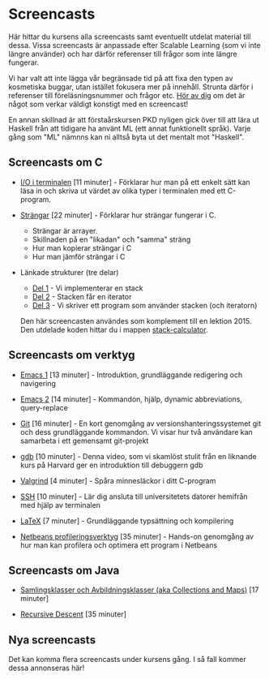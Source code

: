 Screencasts
===========

Här hittar du kursens alla screencasts samt eventuellt utdelat
material till dessa. Vissa screencasts är anpassade efter Scalable
Learning (som vi inte längre använder) och har därför referenser
till frågor som inte längre fungerar.

Vi har valt att inte lägga vår begränsade tid på att fixa den
typen av kosmetiska buggar, utan istället fokusera mer på
innehåll. Strunta därför i referenser till föreläsningsnummer och
frågor etc.
[Hör av dig](https://github.com/IOOPM-UU/ioopm16/issues) om det är
något som verkar väldigt konstigt med en screencast!

En annan skillnad är att förstaårskursen PKD nyligen gick över
till att lära ut Haskell från att tidigare ha använt ML (ett annat
funktionellt språk). Varje gång som "ML" nämnns kan ni alltså byta
ut det mentalt mot "Haskell".

## Screencasts om C

* [I/O i terminalen](https://www.youtube.com/watch?v=aYiatm0ni3A)
  [11 minuter] - Förklarar hur man på ett enkelt sätt kan läsa in
  och skriva ut värdet av olika typer i terminalen med ett
  C-program.

* [Strängar](http://www.youtube.com/watch?v=Q71HcbxaRPc)
  [22 minuter] - Förklarar hur strängar fungerar i C.
  - Strängar är arrayer.
  - Skillnaden på en "likadan" och "samma" sträng
  - Hur man kopierar strängar i C
  - Hur man jämför strängar i C

* Länkade strukturer (tre delar)
  - [Del 1](https://youtu.be/1Wtb6nYEoYI) - Vi implementerar en stack
  - [Del 2](https://youtu.be/ndrevAdwjgQ) - Stacken får en iterator
  - [Del 3](https://youtu.be/vwvNFKnSXmY) - Vi skriver ett program som använder stacken (och iteratorn)

  Den här screencasten användes som komplement till en
  lektion 2015. Den utdelade koden hittar du i
  mappen [stack-calculator](stack-calculator).

## Screencasts om verktyg

* [Emacs 1](http://www.youtube.com/watch?v=t6Q89QzSMc4)
  [13 minuter] - Introduktion, grundläggande redigering och
  navigering

* [Emacs 2](https://www.youtube.com/watch?v=oyUQ7fE_fKk&index=59&list=UUxcEJHLbYZC7TdmDAPnHE4Q)
  [14 minuter] - Kommandon, hjälp, dynamic abbreviations,
  query-replace

* [Git](https://www.youtube.com/watch?v=7WEtL6xpEI4&list=UUxcEJHLbYZC7TdmDAPnHE4Q&index=58)
  [16 minuter] - En kort genomgång av versionshanteringssystemet
  git och dess grundläggande kommandon. Vi visar hur två användare
  kan samarbeta i ett gemensamt git-projekt

* [gdb](https://www.youtube.com/watch?v=sCtY--xRUyI)
  [10 minuter] - Denna video, som vi skamlöst stulit från en
  liknande kurs på Harvard ger en introduktion till debuggern gdb

* [Valgrind](http://www.youtube.com/watch?v=lhBmhzNCJLg)
  [4 minuter] - Spåra minnesläckor i ditt C-program

* [SSH](http://www.youtube.com/watch?v=Ik6hlVfrpLw)
  [10 minuter] - Lär dig ansluta till universitetets datorer
  hemifrån med hjälp av terminalen

* [LaTeX](http://www.youtube.com/watch?v=4l6YbHX2hNc)
  [7 minuter] - Grundläggande typsättning och kompilering

* [Netbeans profileringsverktyg](http://www.youtube.com/watch?v=KYiD8oGkNeg)
  [35 minuter] - Hands-on genomgång av hur man kan profilera och
  optimera ett program i Netbeans

## Screencasts om Java

* [Samlingsklasser och Avbildningsklasser (aka Collections and Maps)](http://www.youtube.com/watch?v=Z5B0H8ymdes)
  [17 minuter]

* [Recursive Descent](http://www.youtube.com/watch?v=JTs96vLXrEw)
  [35 minuter]

## Nya screencasts

Det kan komma flera screencasts under kursens gång. I så fall
kommer dessa annonseras här!